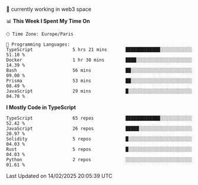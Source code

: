 🔭 currently working in web3 space

<!--START_SECTION:waka-->
📊 **This Week I Spent My Time On** 

```text
🕑︎ Time Zone: Europe/Paris

💬 Programming Languages: 
TypeScript               5 hrs 21 mins       █████████████░░░░░░░░░░░░   51.10 % 
Docker                   1 hr 30 mins        ████░░░░░░░░░░░░░░░░░░░░░   14.39 % 
Bash                     56 mins             ██░░░░░░░░░░░░░░░░░░░░░░░   09.00 % 
Prisma                   53 mins             ██░░░░░░░░░░░░░░░░░░░░░░░   08.49 % 
JavaScript               29 mins             █░░░░░░░░░░░░░░░░░░░░░░░░   04.70 % 
```

**I Mostly Code in TypeScript** 

```text
TypeScript               65 repos            █████████████░░░░░░░░░░░░   52.42 % 
JavaScript               26 repos            █████░░░░░░░░░░░░░░░░░░░░   20.97 % 
Solidity                 5 repos             █░░░░░░░░░░░░░░░░░░░░░░░░   04.03 % 
Rust                     5 repos             █░░░░░░░░░░░░░░░░░░░░░░░░   04.03 % 
Python                   2 repos             ░░░░░░░░░░░░░░░░░░░░░░░░░   01.61 % 
```




 Last Updated on 14/02/2025 20:05:39 UTC
<!--END_SECTION:waka-->
